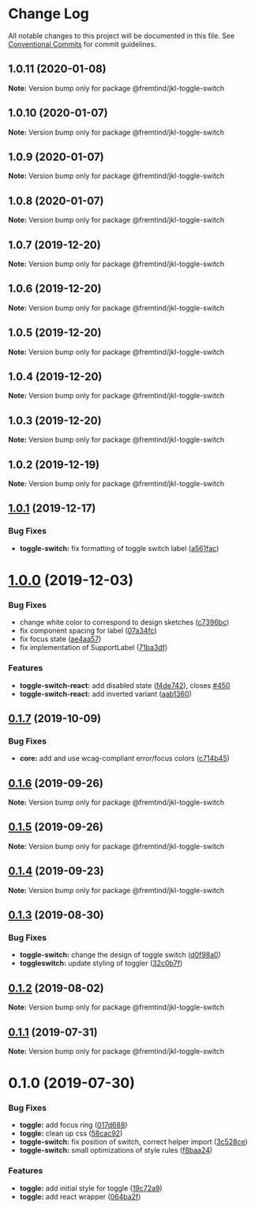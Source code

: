 # Change Log

All notable changes to this project will be documented in this file.
See [Conventional Commits](https://conventionalcommits.org) for commit guidelines.

## 1.0.11 (2020-01-08)

**Note:** Version bump only for package @fremtind/jkl-toggle-switch





## 1.0.10 (2020-01-07)

**Note:** Version bump only for package @fremtind/jkl-toggle-switch





## 1.0.9 (2020-01-07)

**Note:** Version bump only for package @fremtind/jkl-toggle-switch





## 1.0.8 (2020-01-07)

**Note:** Version bump only for package @fremtind/jkl-toggle-switch





## 1.0.7 (2019-12-20)

**Note:** Version bump only for package @fremtind/jkl-toggle-switch





## 1.0.6 (2019-12-20)

**Note:** Version bump only for package @fremtind/jkl-toggle-switch





## 1.0.5 (2019-12-20)

**Note:** Version bump only for package @fremtind/jkl-toggle-switch





## 1.0.4 (2019-12-20)

**Note:** Version bump only for package @fremtind/jkl-toggle-switch





## 1.0.3 (2019-12-20)

**Note:** Version bump only for package @fremtind/jkl-toggle-switch

## 1.0.2 (2019-12-19)

**Note:** Version bump only for package @fremtind/jkl-toggle-switch

## [1.0.1](https://github.com/fremtind/jokul/compare/@fremtind/jkl-toggle-switch@1.0.0...@fremtind/jkl-toggle-switch@1.0.1) (2019-12-17)

### Bug Fixes

-   **toggle-switch:** fix formatting of toggle switch label ([a561fac](https://github.com/fremtind/jokul/commit/a561fac49abcd3b00e16cbddce41237ebeb63f1d))

# [1.0.0](https://github.com/fremtind/jokul/compare/@fremtind/jkl-toggle-switch@0.1.7...@fremtind/jkl-toggle-switch@1.0.0) (2019-12-03)

### Bug Fixes

-   change white color to correspond to design sketches ([c7396bc](https://github.com/fremtind/jokul/commit/c7396bccc4ff138871c9e92a3d5d34988677fb3b))
-   fix component spacing for label ([07a34fc](https://github.com/fremtind/jokul/commit/07a34fc75be40054aa2cd1e0e61638f802bae2e5))
-   fix focus state ([ae4aa57](https://github.com/fremtind/jokul/commit/ae4aa5781cd751f3cc3cd00287a834a6986c5352))
-   fix implementation of SupportLabel ([71ba3df](https://github.com/fremtind/jokul/commit/71ba3dfb1b49e2d59c96323ad71bc54d75e0e126))

### Features

-   **toggle-switch-react:** add disabled state ([f4de742](https://github.com/fremtind/jokul/commit/f4de7420d298e4b88e6f47c2a03b5d9e43837e77)), closes [#450](https://github.com/fremtind/jokul/issues/450)
-   **toggle-switch-react:** add inverted variant ([aab1360](https://github.com/fremtind/jokul/commit/aab13606bf763d72bb6a79057068276c6099a878))

## [0.1.7](https://github.com/fremtind/jokul/compare/@fremtind/jkl-toggle-switch@0.1.6...@fremtind/jkl-toggle-switch@0.1.7) (2019-10-09)

### Bug Fixes

-   **core:** add and use wcag-compliant error/focus colors ([c714b45](https://github.com/fremtind/jokul/commit/c714b45))

## [0.1.6](https://github.com/fremtind/jokul/compare/@fremtind/jkl-toggle-switch@0.1.5...@fremtind/jkl-toggle-switch@0.1.6) (2019-09-26)

**Note:** Version bump only for package @fremtind/jkl-toggle-switch

## [0.1.5](https://github.com/fremtind/jokul/compare/@fremtind/jkl-toggle-switch@0.1.4...@fremtind/jkl-toggle-switch@0.1.5) (2019-09-26)

**Note:** Version bump only for package @fremtind/jkl-toggle-switch

## [0.1.4](https://github.com/fremtind/jokul/compare/@fremtind/jkl-toggle-switch@0.1.3...@fremtind/jkl-toggle-switch@0.1.4) (2019-09-23)

**Note:** Version bump only for package @fremtind/jkl-toggle-switch

## [0.1.3](https://github.com/fremtind/jokul/compare/@fremtind/jkl-toggle-switch@0.1.2...@fremtind/jkl-toggle-switch@0.1.3) (2019-08-30)

### Bug Fixes

-   **toggle-switch:** change the design of toggle switch ([d0f98a0](https://github.com/fremtind/jokul/commit/d0f98a0))
-   **toggleswitch:** update styling of toggler ([32c0b7f](https://github.com/fremtind/jokul/commit/32c0b7f))

## [0.1.2](https://github.com/fremtind/jokul/compare/@fremtind/jkl-toggle-switch@0.1.1...@fremtind/jkl-toggle-switch@0.1.2) (2019-08-02)

**Note:** Version bump only for package @fremtind/jkl-toggle-switch

## [0.1.1](https://github.com/fremtind/jokul/compare/@fremtind/jkl-toggle-switch@0.1.0...@fremtind/jkl-toggle-switch@0.1.1) (2019-07-31)

**Note:** Version bump only for package @fremtind/jkl-toggle-switch

# 0.1.0 (2019-07-30)

### Bug Fixes

-   **toggle:** add focus ring ([017d688](https://github.com/fremtind/jokul/commit/017d688))
-   **toggle:** clean up css ([58cac92](https://github.com/fremtind/jokul/commit/58cac92))
-   **toggle-switch:** fix position of switch, correct helper import ([3c528ce](https://github.com/fremtind/jokul/commit/3c528ce))
-   **toggle-switch:** small optimizations of style rules ([f8baa24](https://github.com/fremtind/jokul/commit/f8baa24))

### Features

-   **toggle:** add initial style for toggle ([19c72a9](https://github.com/fremtind/jokul/commit/19c72a9))
-   **toggle:** add react wrapper ([064ba2f](https://github.com/fremtind/jokul/commit/064ba2f))
